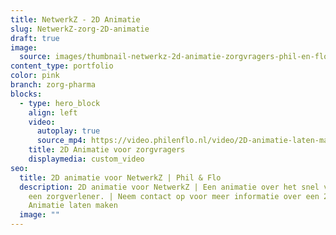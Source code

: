 ```yaml
---
title: NetwerkZ - 2D Animatie
slug: NetwerkZ-zorg-2D-animatie
draft: true
image:
  source: images/thumbnail-netwerkz-2d-animatie-zorgvragers-phil-en-flo.png
content_type: portfolio
color: pink
branch: zorg-pharma
blocks:
  - type: hero_block
    align: left
    video:
      autoplay: true
      source_mp4: https://video.philenflo.nl/video/2D-animatie-laten-maken-voor-de-zorg.mp4
    title: 2D Animatie voor zorgvragers
    displaymedia: custom_video
seo:
  title: 2D animatie voor NetwerkZ | Phil & Flo
  description: 2D animatie voor NetwerkZ | Een animatie over het snel vinden van
    een zorgverlener. | Neem contact op voor meer informatie over een 2D
    Animatie laten maken
  image: ""
---
```

